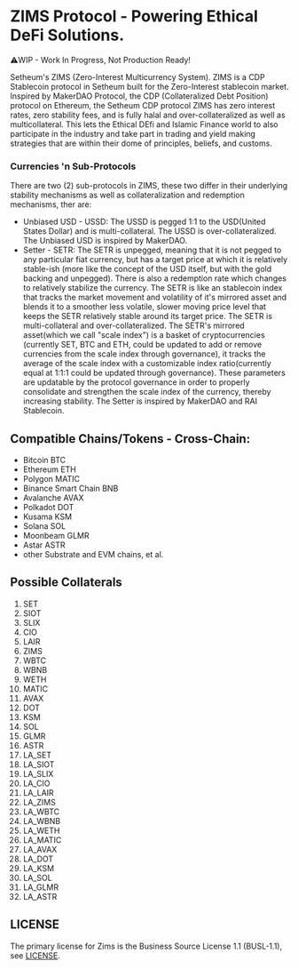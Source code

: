 # ZIMS Protocol - Powering Ethical DeFi Solutions.

⚠️WIP - Work In Progress, Not Production Ready!

Setheum's ZIMS (Zero-Interest Multicurrency System). ZIMS is a CDP Stablecoin protocol in Setheum built for the Zero-Interest stablecoin market. Inspired by MakerDAO Protocol, the CDP (Collateralized Debt Position) protocol on Ethereum, the Setheum CDP protocol ZIMS has zero interest rates, zero stability fees, and is fully halal and over-collateralized as well as multicollateral. This lets the Ethical DEfi and Islamic Finance world to also participate in the industry and take part in trading and yield making strategies that are within their dome of principles, beliefs, and customs.

### Currencies 'n Sub-Protocols

There are two (2) sub-protocols in ZIMS, these two differ in their underlying stability mechanisms as well as collateralization and redemption mechanisms, ther are:
 * Unbiased USD - USSD: The USSD is pegged 1:1 to the USD(United States Dollar) and is multi-collateral. The USSD is over-collateralized. The Unbiased USD is inspired by MakerDAO.
 * Setter - SETR: The SETR is unpegged, meaning that it is not pegged to any particular fiat currency, but has a target price at which it is relatively stable-ish (more like the concept of the USD itself, but with the gold backing and unpegged). There is also a redemption rate which changes to relatively stabilize the currency. The SETR is like an stablecoin index that tracks the market movement and volatility of it's mirrored asset and blends it to a smoother less volatile, slower moving price level that keeps the SETR relatively stable around its target price. The SETR is multi-collateral and over-collateralized. The SETR's mirrored asset(which we call "scale index") is a basket of cryptocurrencies (currently SET, BTC and ETH, could be updated to add or remove currencies from the scale index through governance), it tracks the average of the scale index with a customizable index ratio(currently equal at 1:1:1 could be updated through governance). These parameters are updatable by the protocol governance in order to properly consolidate and strengthen the scale index of the currency, thereby increasing stability. The Setter is inspired by MakerDAO and RAI Stablecoin.

## Compatible Chains/Tokens - Cross-Chain:
- Bitcoin BTC
- Ethereum ETH
- Polygon MATIC
- Binance Smart Chain BNB
- Avalanche AVAX
- Polkadot DOT
- Kusama KSM
- Solana SOL
- Moonbeam GLMR
- Astar ASTR
- other Substrate and EVM chains, et al.

## Possible Collaterals
1. SET
2. SIOT
3. SLIX
4. CIO
5. LAIR
6. ZIMS
7. WBTC
8. WBNB
9. WETH
10. MATIC
11. AVAX
12. DOT
13. KSM
14. SOL
15. GLMR
16. ASTR
17. LA_SET
18. LA_SIOT
19. LA_SLIX
20. LA_CIO
21. LA_LAIR
22. LA_ZIMS
23. LA_WBTC
24. LA_WBNB
25. LA_WETH
26. LA_MATIC
27. LA_AVAX
28. LA_DOT
29. LA_KSM
30. LA_SOL
31. LA_GLMR
32. LA_ASTR

## LICENSE
The primary license for Zims is the Business Source License 1.1 (BUSL-1.1), see [LICENSE](https://github.com/Setheum-Labs/Zims/blob/main/LICENSE.md).
